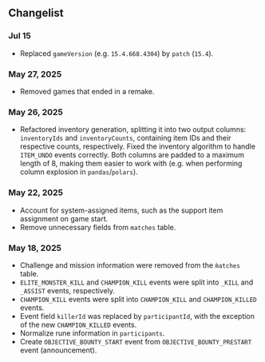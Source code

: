 ## Changelist

### Jul 15

- Replaced `gameVersion` (e.g. `15.4.668.4304`) by `patch` (`15.4`).

### May 27, 2025

- Removed games that ended in a remake.

### May 26, 2025

- Refactored inventory generation, splitting it into two output columns: `inventoryIds` and `inventoryCounts`, containing item IDs and their respective counts, respectively. Fixed the inventory algorithm to handle `ITEM_UNDO` events correctly. Both columns are padded to a maximum length of 8, making them easier to work with (e.g. when performing column explosion in `pandas`/`polars`).

### May 22, 2025

- Account for system-assigned items, such as the support item assignment on game start.
- Remove unnecessary fields from `matches` table.

### May 18, 2025

- Challenge and mission information were removed from the `m̀atches` table.
- `ELITE_MONSTER_KILL` and `CHAMPION_KILL` events were split into `_KILL` and `_ASSIST` events, respectively.
- `CHAMPION_KILL` events were split into `CHAMPION_KILL` and `CHAMPION_KILLED` events.
- Event field `killerId` was replaced by `participantId`, with the exception of the new `CHAMPION_KILLED` events.
- Normalize rune information in `participants`.
- Create `OBJECTIVE_BOUNTY_START` event from `OBJECTIVE_BOUNTY_PRESTART` event (announcement).